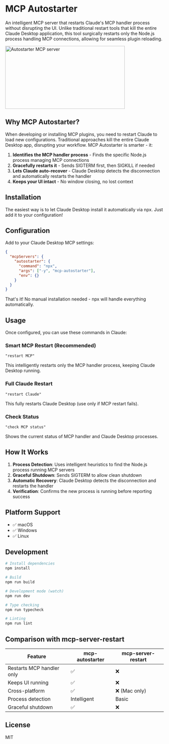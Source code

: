 # MCP Autostarter

An intelligent MCP server that restarts Claude's MCP handler process without disrupting the UI. Unlike traditional restart tools that kill the entire Claude Desktop application, this tool surgically restarts only the Node.js process handling MCP connections, allowing for seamless plugin reloading.

<a href="https://glama.ai/mcp/servers/@199-biotechnologies/mcp-autostarter">
  <img width="380" height="200" src="https://glama.ai/mcp/servers/@199-biotechnologies/mcp-autostarter/badge" alt="Autostarter MCP server" />
</a>

## Why MCP Autostarter?

When developing or installing MCP plugins, you need to restart Claude to load new configurations. Traditional approaches kill the entire Claude Desktop app, disrupting your workflow. MCP Autostarter is smarter - it:

1. **Identifies the MCP handler process** - Finds the specific Node.js process managing MCP connections
2. **Gracefully restarts it** - Sends SIGTERM first, then SIGKILL if needed
3. **Lets Claude auto-recover** - Claude Desktop detects the disconnection and automatically restarts the handler
4. **Keeps your UI intact** - No window closing, no lost context

## Installation

The easiest way is to let Claude Desktop install it automatically via npx. Just add it to your configuration!

## Configuration

Add to your Claude Desktop MCP settings:

```json
{
  "mcpServers": {
    "autostarter": {
      "command": "npx",
      "args": ["-y", "mcp-autostarter"],
      "env": {}
    }
  }
}
```

That's it! No manual installation needed - npx will handle everything automatically.

## Usage

Once configured, you can use these commands in Claude:

### Smart MCP Restart (Recommended)
```
"restart MCP"
```
This intelligently restarts only the MCP handler process, keeping Claude Desktop running.

### Full Claude Restart
```
"restart Claude"
```
This fully restarts Claude Desktop (use only if MCP restart fails).

### Check Status
```
"check MCP status"
```
Shows the current status of MCP handler and Claude Desktop processes.

## How It Works

1. **Process Detection**: Uses intelligent heuristics to find the Node.js process running MCP servers
2. **Graceful Shutdown**: Sends SIGTERM to allow clean shutdown
3. **Automatic Recovery**: Claude Desktop detects the disconnection and restarts the handler
4. **Verification**: Confirms the new process is running before reporting success

## Platform Support

- ✅ macOS
- ✅ Windows
- ✅ Linux

## Development

```bash
# Install dependencies
npm install

# Build
npm run build

# Development mode (watch)
npm run dev

# Type checking
npm run typecheck

# Linting
npm run lint
```

## Comparison with mcp-server-restart

| Feature | mcp-autostarter | mcp-server-restart |
|---------|----------------|-------------------|
| Restarts MCP handler only | ✅ | ❌ |
| Keeps UI running | ✅ | ❌ |
| Cross-platform | ✅ | ❌ (Mac only) |
| Process detection | Intelligent | Basic |
| Graceful shutdown | ✅ | ❌ |

## License

MIT